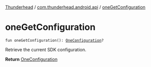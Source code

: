 [Thunderhead](../index.md) / [com.thunderhead.android.api](index.md) / [oneGetConfiguration](./one-get-configuration.md)

# oneGetConfiguration

`fun oneGetConfiguration(): `[`OneConfiguration`](../com.thunderhead.android.api.configuration/-one-configuration/index.md)`?`

Retrieve the current SDK configuration.

**Return**
[OneConfiguration](../com.thunderhead.android.api.configuration/-one-configuration/index.md)

